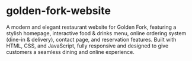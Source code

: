 # golden-fork-website
A modern and elegant restaurant website for Golden Fork, featuring a stylish homepage, interactive food &amp; drinks menu, online ordering system (dine-in &amp; delivery), contact page, and reservation features. Built with HTML, CSS, and JavaScript, fully responsive and designed to give customers a seamless dining and online experience.
